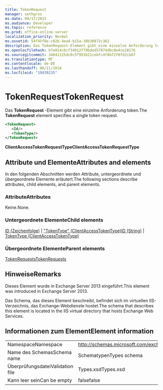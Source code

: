 ```yaml
---
title: TokenRequest
manager: sethgros
ms.date: 09/17/2015
ms.audience: Developer
ms.topic: reference
ms.prod: office-online-server
localization_priority: Normal
ms.assetid: 54f45f8e-c02b-4ead-b15a-38b30872c362
description: Das TokenRequest-Element gibt eine einzelne Anforderung token.
ms.openlocfilehash: b7e814cbcf34912f79bded57874dbc8e4ce28176
ms.sourcegitcommit: 34041125dc8c5f993b21cebfc4f8b72f0fd2cb6f
ms.translationtype: MT
ms.contentlocale: de-DE
ms.lasthandoff: 06/11/2018
ms.locfileid: "19839235"
---
```

# <a name="tokenrequest"></a><span data-ttu-id="05f51-103">TokenRequest</span><span class="sxs-lookup"><span data-stu-id="05f51-103">TokenRequest</span></span>

<span data-ttu-id="05f51-104">Das **TokenRequest** -Element gibt eine einzelne Anforderung token.</span><span class="sxs-lookup"><span data-stu-id="05f51-104">The **TokenRequest** element specifies a single token request.</span></span> 
  
```XML
<TokenRequest>
   <Id/>
   <TokenType/>
</TokenRequest>
```

 <span data-ttu-id="05f51-105">**ClientAccessTokenRequestType**</span><span class="sxs-lookup"><span data-stu-id="05f51-105">**ClientAccessTokenRequestType**</span></span>
## <a name="attributes-and-elements"></a><span data-ttu-id="05f51-106">Attribute und Elemente</span><span class="sxs-lookup"><span data-stu-id="05f51-106">Attributes and elements</span></span>

<span data-ttu-id="05f51-107">In den folgenden Abschnitten werden Attribute, untergeordnete und übergeordnete Elemente erläutert.</span><span class="sxs-lookup"><span data-stu-id="05f51-107">The following sections describe attributes, child elements, and parent elements.</span></span>
  
### <a name="attributes"></a><span data-ttu-id="05f51-108">Attribute</span><span class="sxs-lookup"><span data-stu-id="05f51-108">Attributes</span></span>

<span data-ttu-id="05f51-109">Keine.</span><span class="sxs-lookup"><span data-stu-id="05f51-109">None.</span></span>
  
### <a name="child-elements"></a><span data-ttu-id="05f51-110">Untergeordnete Elemente</span><span class="sxs-lookup"><span data-stu-id="05f51-110">Child elements</span></span>

<span data-ttu-id="05f51-111">[ID (Zeichenfolge)](id-string.md) | ["TokenType" (ClientAccessTokenType)](tokentype-clientaccesstokentype.md)</span><span class="sxs-lookup"><span data-stu-id="05f51-111">[ID (String)](id-string.md) | [TokenType (ClientAccessTokenType)](tokentype-clientaccesstokentype.md)</span></span>
  
### <a name="parent-elements"></a><span data-ttu-id="05f51-112">Übergeordnete Elemente</span><span class="sxs-lookup"><span data-stu-id="05f51-112">Parent elements</span></span>

[<span data-ttu-id="05f51-113">TokenRequests</span><span class="sxs-lookup"><span data-stu-id="05f51-113">TokenRequests</span></span>](tokenrequests.md)
  
## <a name="remarks"></a><span data-ttu-id="05f51-114">Hinweise</span><span class="sxs-lookup"><span data-stu-id="05f51-114">Remarks</span></span>

<span data-ttu-id="05f51-115">Dieses Element wurde in Exchange Server 2013 eingeführt.</span><span class="sxs-lookup"><span data-stu-id="05f51-115">This element was introduced in Exchange Server 2013.</span></span>
  
<span data-ttu-id="05f51-116">Das Schema, das dieses Element beschreibt, befindet sich im virtuellen IIS-Verzeichnis, das Exchange-Webdienste hostet.</span><span class="sxs-lookup"><span data-stu-id="05f51-116">The schema that describes this element is located in the IIS virtual directory that hosts Exchange Web Services.</span></span>
  
## <a name="element-information"></a><span data-ttu-id="05f51-117">Informationen zum Element</span><span class="sxs-lookup"><span data-stu-id="05f51-117">Element information</span></span>

|||
|:-----|:-----|
|<span data-ttu-id="05f51-118">Namespace</span><span class="sxs-lookup"><span data-stu-id="05f51-118">Namespace</span></span>  <br/> |http://schemas.microsoft.com/exchange/services/2006/types  <br/> |
|<span data-ttu-id="05f51-119">Name des Schemas</span><span class="sxs-lookup"><span data-stu-id="05f51-119">Schema name</span></span>  <br/> |<span data-ttu-id="05f51-120">Schematypen</span><span class="sxs-lookup"><span data-stu-id="05f51-120">Types schema</span></span>  <br/> |
|<span data-ttu-id="05f51-121">Überprüfungsdatei</span><span class="sxs-lookup"><span data-stu-id="05f51-121">Validation file</span></span>  <br/> |<span data-ttu-id="05f51-122">Types.xsd</span><span class="sxs-lookup"><span data-stu-id="05f51-122">Types.xsd</span></span>  <br/> |
|<span data-ttu-id="05f51-123">Kann leer sein</span><span class="sxs-lookup"><span data-stu-id="05f51-123">Can be empty</span></span>  <br/> |<span data-ttu-id="05f51-124">false</span><span class="sxs-lookup"><span data-stu-id="05f51-124">false</span></span>  <br/> |
   

